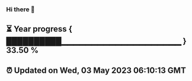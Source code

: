 ### Hi there 👋
⏳ Year progress { ██████████▁▁▁▁▁▁▁▁▁▁▁▁▁▁▁▁▁▁▁▁ } 33.50 %
---
⏰ Updated on Wed, 03 May 2023 06:10:13 GMT
---
